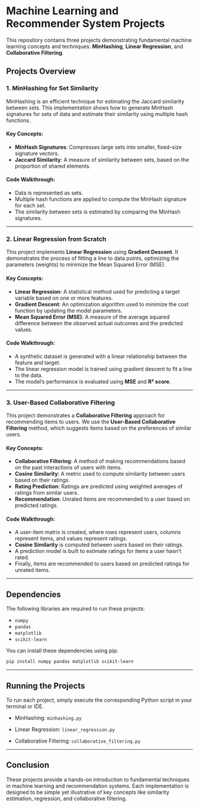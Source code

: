 
# Machine Learning and Recommender System Projects

This repository contains three projects demonstrating fundamental machine learning concepts and techniques: **MinHashing**, **Linear Regression**, and **Collaborative Filtering**.

## Projects Overview

### 1. **MinHashing for Set Similarity**

MinHashing is an efficient technique for estimating the Jaccard similarity between sets. This implementation shows how to generate MinHash signatures for sets of data and estimate their similarity using multiple hash functions.

#### Key Concepts:
- **MinHash Signatures**: Compresses large sets into smaller, fixed-size signature vectors.
- **Jaccard Similarity**: A measure of similarity between sets, based on the proportion of shared elements.

#### Code Walkthrough:
- Data is represented as sets.
- Multiple hash functions are applied to compute the MinHash signature for each set.
- The similarity between sets is estimated by comparing the MinHash signatures.

---

### 2. **Linear Regression from Scratch**

This project implements **Linear Regression** using **Gradient Descent**. It demonstrates the process of fitting a line to data points, optimizing the parameters (weights) to minimize the Mean Squared Error (MSE).

#### Key Concepts:
- **Linear Regression**: A statistical method used for predicting a target variable based on one or more features.
- **Gradient Descent**: An optimization algorithm used to minimize the cost function by updating the model parameters.
- **Mean Squared Error (MSE)**: A measure of the average squared difference between the observed actual outcomes and the predicted values.

#### Code Walkthrough:
- A synthetic dataset is generated with a linear relationship between the feature and target.
- The linear regression model is trained using gradient descent to fit a line to the data.
- The model’s performance is evaluated using **MSE** and **R² score**.

---

### 3. **User-Based Collaborative Filtering**

This project demonstrates a **Collaborative Filtering** approach for recommending items to users. We use the **User-Based Collaborative Filtering** method, which suggests items based on the preferences of similar users.

#### Key Concepts:
- **Collaborative Filtering**: A method of making recommendations based on the past interactions of users with items.
- **Cosine Similarity**: A metric used to compute similarity between users based on their ratings.
- **Rating Prediction**: Ratings are predicted using weighted averages of ratings from similar users.
- **Recommendation**: Unrated items are recommended to a user based on predicted ratings.

#### Code Walkthrough:
- A user-item matrix is created, where rows represent users, columns represent items, and values represent ratings.
- **Cosine Similarity** is computed between users based on their ratings.
- A prediction model is built to estimate ratings for items a user hasn’t rated.
- Finally, items are recommended to users based on predicted ratings for unrated items.

---

## Dependencies

The following libraries are required to run these projects:

- `numpy`
- `pandas`
- `matplotlib`
- `scikit-learn`

You can install these dependencies using pip:

```bash
pip install numpy pandas matplotlib scikit-learn
```
---

## Running the Projects

To run each project, simply execute the corresponding Python script in your terminal or IDE.

- MinHashing: ```minhashing.py```

- Linear Regression: ```linear_regression.py```

- Collaborative Filtering: ```collaborative_filtering.py```

---

## Conclusion

These projects provide a hands-on introduction to fundamental techniques in machine learning and recommendation systems. Each implementation is designed to be simple yet illustrative of key concepts like similarity estimation, regression, and collaborative filtering.
